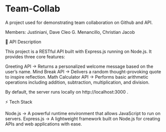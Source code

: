 # Team-Collab
A project used for demonstrating team collaboration on Github and API.

Members:
Justiniani, Dave Cleo G.
Menancillo, Christian Jacob

📌 API Description

This project is a RESTful API built with Express.js running on Node.js. It provides three core features:

Greeting API → Returns a personalized welcome message based on the user’s name.
Mind Break API → Delivers a random thought-provoking quote to inspire reflection.
Math Calculator API → Performs basic arithmetic operations including addition, subtraction, multiplication, and division.

By default, the server runs locally on http://localhost:3000
.

⚡ Tech Stack

Node.js → A powerful runtime environment that allows JavaScript to run on servers.
Express.js → A lightweight framework built on Node.js for creating APIs and web applications with ease.
